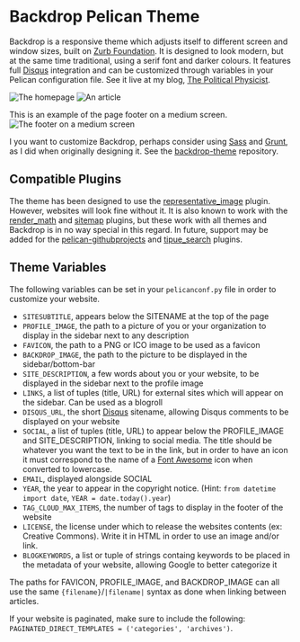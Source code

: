 # Backdrop Pelican Theme
Backdrop is a responsive theme which adjusts itself to different screen and
window sizes, built on [Zurb Foundation](http://foundation.zurb.com/).
It is designed to look modern, but at the same time traditional,
using a serif font and darker colours. It features full
[Disqus](https://disqus.com/) integration and can be customized through
variables in your Pelican configuration file. See it live at my blog,
[The Political Physicist](http://cmacmackin.github.io/blog/).

![The homepage](https://raw.githubusercontent.com/cmacmackin/backdrop-theme/master/screenshot1.png)
![An article](https://raw.githubusercontent.com/cmacmackin/backdrop-theme/master/screenshot2.png)

This is an example of the page footer on a medium screen.
![The footer on a medium screen](https://raw.githubusercontent.com/cmacmackin/backdrop-theme/master/screenshot3.png)

I you want to customize Backdrop, perhaps consider using
[Sass](http://sass-lang.com/) and [Grunt](http://gruntjs.com/), as I did when
originally designing it. See the
[backdrop-theme](https://github.com/cmacmackin/backdrop-theme) repository.


## Compatible Plugins
The theme has been designed to use the [representative_image](https://github.com/getpelican/pelican-plugins/tree/master/representative_image) plugin. However,
websites will look fine without it. It is also known to work with the
[render_math](https://github.com/getpelican/pelican-plugins/tree/master/render_math)
and [sitemap](https://github.com/getpelican/pelican-plugins/tree/master/sitemap)
plugins, but these work with all themes and Backdrop is in no way special in
this regard. In future, support may be added for the
[pelican-githubprojects](https://github.com/kura/pelican-githubprojects) and
[tipue_search](https://github.com/getpelican/pelican-plugins/tree/master/tipue_search) plugins.

## Theme Variables
The following variables can be set in your `pelicanconf.py` file in order to
customize your website.

- `SITESUBTITLE`, appears below the SITENAME at the top of the page
- `PROFILE_IMAGE`, the path to a picture of you or your organization to display
  in the sidebar next to any description
- `FAVICON`, the path to a PNG or ICO image to be used as a favicon
- `BACKDROP_IMAGE`, the path to the picture to be displayed in the
  sidebar/bottom-bar
- `SITE_DESCRIPTION`, a few words about you or your website, to be displayed in
  the sidebar next to the profile image
- `LINKS`, a list of tuples (title, URL) for external sites which will appear
  on the sidebar. Can be used as a blogroll
- `DISQUS_URL`, the short [Disqus](https://disqus.com/) sitename, allowing
  Disqus comments to be displayed on your website
- `SOCIAL`, a list of tuples (title, URL) to appear below the PROFILE_IMAGE
  and SITE_DESCRIPTION, linking to social media. The title should be whatever
  you want the text to be in the link, but in order to have an icon it must
  correspond to the name of a
  [Font Awesome](http://fortawesome.github.io/Font-Awesome/icons/#brand)
  icon when converted to lowercase.
- `EMAIL`, displayed alongside SOCIAL
- `YEAR`, the year to appear in the copyright notice. (Hint: `from datetime
  import date`, `YEAR = date.today().year`)
- `TAG_CLOUD_MAX_ITEMS`, the number of tags to display in the footer of the
  website
- `LICENSE`, the license under which to release the websites contents
  (ex: Creative Commons). Write it in HTML in order to use an image and/or link.
- `BLOGKEYWORDS`, a list or tuple of strings containg keywords to be placed
  in the metadata of your website, allowing Google to better categorize it

The paths for FAVICON, PROFILE\_IMAGE, and BACKDROP\_IMAGE can all use the
same `{filename}`/`|filename|` syntax as done when linking between articles.

If your website is paginated, make sure to include the following:
`PAGINATED_DIRECT_TEMPLATES = ('categories', 'archives')`.
